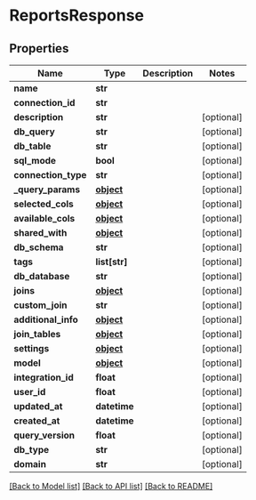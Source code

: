 # ReportsResponse

## Properties
Name | Type | Description | Notes
------------ | ------------- | ------------- | -------------
**name** | **str** |  | 
**connection_id** | **str** |  | 
**description** | **str** |  | [optional] 
**db_query** | **str** |  | [optional] 
**db_table** | **str** |  | [optional] 
**sql_mode** | **bool** |  | [optional] 
**connection_type** | **str** |  | [optional] 
**_query_params** | [**object**](.md) |  | [optional] 
**selected_cols** | [**object**](.md) |  | [optional] 
**available_cols** | [**object**](.md) |  | [optional] 
**shared_with** | [**object**](.md) |  | [optional] 
**db_schema** | **str** |  | [optional] 
**tags** | **list[str]** |  | [optional] 
**db_database** | **str** |  | [optional] 
**joins** | [**object**](.md) |  | [optional] 
**custom_join** | **str** |  | [optional] 
**additional_info** | [**object**](.md) |  | [optional] 
**join_tables** | [**object**](.md) |  | [optional] 
**settings** | [**object**](.md) |  | [optional] 
**model** | [**object**](.md) |  | [optional] 
**integration_id** | **float** |  | [optional] 
**user_id** | **float** |  | [optional] 
**updated_at** | **datetime** |  | [optional] 
**created_at** | **datetime** |  | [optional] 
**query_version** | **float** |  | [optional] 
**db_type** | **str** |  | [optional] 
**domain** | **str** |  | [optional] 

[[Back to Model list]](../README.md#documentation-for-models) [[Back to API list]](../README.md#documentation-for-api-endpoints) [[Back to README]](../README.md)


